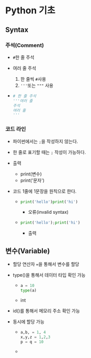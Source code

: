 # Python 기초

## Syntax

### 주석(Comment)

* `#`한 줄 주석

* 여러 줄 주석

  1. 한 줄씩 `#`사용
  2. `'''`또는 `"""` 사용

* ```python
  # 한 줄 주석
  '''여러 줄
  주석
  여러 줄
  '''
  ```

### 코드 라인

* 파이썬에서는 `;`을 작성하지 않는다.

* 한 줄로 표기할 때는 `;` 작성이 가능하다.

* 출력

  * print(변수)
  * print('문자')

* 코드 1줄에 1문장을 원칙으로 한다.

  * ```python
    print('hello')print('hi')
    ```

    * 오류(invalid syntax)

  * ```python
    print('hello');print('hi')
    ```

    * 출력

## 변수(Variable)

* 할당 연산자 `=`을 통해서 변수를 할당

* type()을 통해서 데이터 타입 확인 가능

  * ```python
    a = 10
    type(a)
    ```

  * int

* id()를 통해서 메모리 주소 확인 가능

* 동시에 할당 가능

  * ```python
    a,b, = 1, 4
    x,y,z = 1,2,3
    p = q = 10
    ```

  * 

